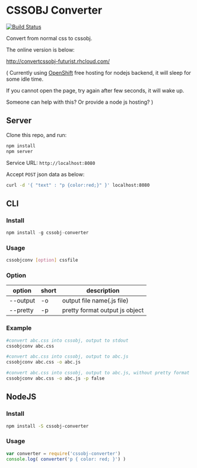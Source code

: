 # CSSOBJ Converter

[![Build Status](https://travis-ci.org/cssobj/cssobj-converter.svg?branch=master)](https://travis-ci.org/cssobj/cssobj-converter)

Convert from normal css to cssobj.

The online version is below:

http://convertcssobj-futurist.rhcloud.com/

( Currently using [OpenShift](https://www.openshift.com/) free hosting for nodejs backend, it will sleep for some idle time.

If you cannot open the page, try again after few seconds, it will wake up.

Someone can help with this? Or provide a node js hosting? )

## Server

Clone this repo, and run:

``` bash
npm install
npm server
```

Service URL: `http://localhost:8080`

Accept `POST` json data as below:

``` bash
curl -d '{ "text" : "p {color:red;}" }' localhost:8080
```

## CLI

### Install

``` javascript
npm install -g cssobj-converter
```

### Usage

``` bash
cssobjconv [option] cssfile
```

### Option

option | short | description
---|---|---
--output | -o | output file name(.js file)
--pretty | -p | pretty format output js object

### Example

``` bash
#convert abc.css into cssobj, output to stdout
cssobjconv abc.css

#convert abc.css into cssobj, output to abc.js
cssobjconv abc.css -o abc.js

#convert abc.css into cssobj, output to abc.js, without pretty format
cssobjconv abc.css -o abc.js -p false

```


## NodeJS

### Install

``` bash
npm install -S cssobj-converter
```

### Usage

``` javascript
var converter = require('cssobj-converter')
console.log( converter('p { color: red; }') )
```

